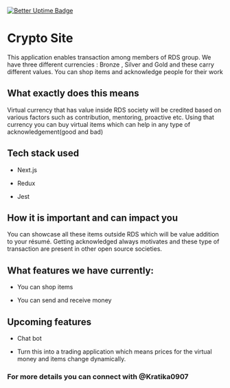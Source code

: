[![Better Uptime Badge](https://betteruptime.com/status-badges/v1/monitor/5huv.svg)](https://betteruptime.com/?utm_source=status_badge)

# Crypto Site

This application enables transaction among members of RDS group. We have three different currencies : Bronze , Silver and Gold and these carry different values. You can shop items and acknowledge people for their work

## What exactly does this means

Virtual currency that has value inside RDS society will be credited based on various factors such as contribution, mentoring, proactive etc. Using that currency you can buy virtual items which can help in any type of acknowledgement(good and bad)

## Tech stack used

- Next.js

- Redux

- Jest

## How it is important and can impact you

You can showcase all these items outside RDS which will be value addition to your résumé. Getting acknowledged always motivates and these type of transaction are present in other open source societies.

## What features we have currently:

- You can shop items

- You can send and receive money

## Upcoming features

- Chat bot

- Turn this into a trading application which means prices for the virtual money and items change dynamically.

### For more details you can connect with @Kratika0907
